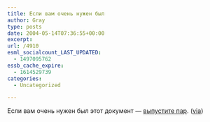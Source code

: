 ```yaml
---
title: Если вам очень нужен был
author: Gray
type: posts
date: 2004-05-14T07:36:55+00:00
excerpt:
url: /4910
esml_socialcount_LAST_UPDATED:
  - 1497095762
essb_cache_expire:
  - 1614529739
categories:
  - Uncategorized

---
```








Если вам очень нужен был этот документ &#8212; <a href="http://www.coopergriggs.com/flash/nf.html" target="_blank">выпустите пар</a>. (<a href="http://www.coopergriggs.com/flash/nf.html" target="_blank">via</a>)